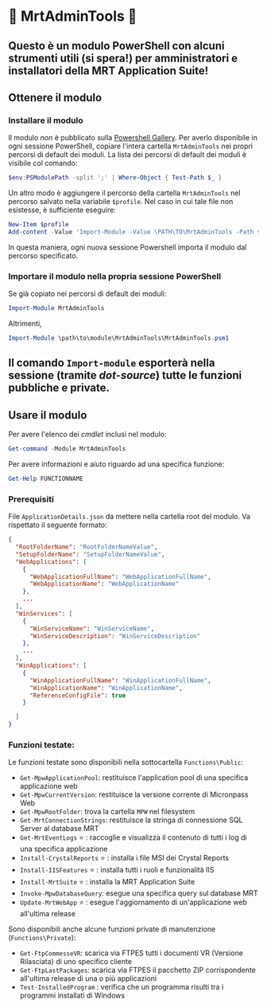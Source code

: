 # :hammer: MrtAdminTools :wrench:
Questo è un modulo PowerShell con alcuni strumenti utili (si spera!) per amministratori e installatori della MRT Application Suite!
---
## Ottenere il modulo

### Installare il modulo
Il modulo _non_ è pubblicato sulla [Powershell Gallery](https://www.powershellgallery.com/). 
Per averlo disponibile in ogni sessione PowerShell, copiare l'intera cartella `MrtAdminTools` nei propri percorsi di default dei moduli.
La lista dei percorsi di default dei moduli è visibile col comando:
```powershell
$env:PSModulePath -split ';' | Where-Object { Test-Path $_ }
``` 
Un altro modo è aggiungere il percorso della cartella `MrtAdminTools` nel percorso salvato nella variabile `$profile`.
Nel caso in cui tale file non esistesse, è sufficiente eseguire:
```powershell
New-Item $profile
Add-content -Value 'Import-Module -Value \PATH\TO\MrtAdminTools -Path $profile'
```
In questa maniera, ogni nuova sessione Powershell importa il modulo dal percorso specificato.


### Importare il modulo nella propria sessione PowerShell
Se già copiato nei percorsi di default dei moduli:
```powershell
Import-Module MrtAdminTools
```
Altrimenti,
```powershell
Import-Module \path\to\module\MrtAdminTools\MrtAdminTools.psm1
```
Il comando `Import-module` esporterà nella sessione (tramite _dot-source_) tutte le funzioni pubbliche e private.
---
## Usare il modulo
Per avere l'elenco dei _cmdlet_ inclusi nel modulo:
```powershell
Get-command -Module MrtAdminTools
```
Per avere informazioni e aiuto riguardo ad una specifica funzione:
```powershell
Get-Help FUNCTIONNAME
```

### Prerequisiti
File `ApplicationDetails.json` da mettere nella cartella root del modulo.
Va rispettato il seguente formato:
```json
{
  "RootFolderName": "RootFolderNameValue",
  "SetupFolderName": "SetupFolderNameValue",
  "WebApplications": [
    {
      "WebApplicationFullName": "WebApplicationFullName",
      "WebApplicationName": "WebApplicationName"
    },
    ...
  ],
  "WinServices": [
    {
      "WinServiceName": "WinServiceName",
      "WinServiceDescription": "WinServiceDescription"
    },
    ...
  ],
  "WinApplications": [
    {
      "WinApplicationFullName": "WinApplicationFullName",
      "WinApplicationName": "WinApplicationName",
      "ReferenceConfigFile": true
    }

  ]
}
```

### Funzioni testate:
Le funzioni testate sono disponibili nella sottocartella `Functions\Public`:
* `Get-MpwApplicationPool`: restituisce l'application pool di una specifica applicazione web
* `Get-MpwCurrentVersion`: restituisce la versione corrente di Micronpass Web
* `Get-MpwRootFolder`: trova la cartella `MPW` nel filesystem
* `Get-MrtConnectionStrings`: restituisce la stringa di connessione SQL Server al database MRT
* `Get-MrtEventLogs` :star: : raccoglie e visualizza il contenuto di tutti i log di una specifica applicazione
* `Install-CrystalReports` :star: : installa i file MSI dei Crystal Reports
* `Install-IISFeatures` :star: : installa tutti i ruoli e funzionalità IIS
* `Install-MrtSuite` :star: : installa la MRT Application Suite
* `Invoke-MpwDatabaseQuery`: esegue una specifica query sul database MRT
* `Update-MrtWebApp` :star: : esegue l'aggiornamento di un'applicazione web all'ultima release

Sono disponibili anche alcune funzioni private di manutenzione (`Functions\Private`):
* `Get-FtpCommesseVR`: scarica via FTPES tutti i documenti VR (Versione Rilasciata) di uno specifico cliente
* `Get-FtpLastPackages`: scarica via FTPES il pacchetto ZIP corrispondente all'ultima release di una o più applicazioni
* `Test-InstalledProgram` : verifica che un programma risulti tra i programmi installati di Windows